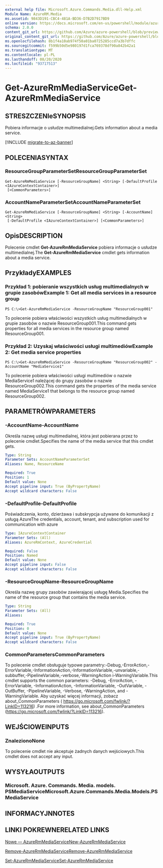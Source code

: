 ```yaml
---
external help file: Microsoft.Azure.Commands.Media.dll-Help.xml
Module Name: AzureRM.Media
ms.assetid: 9843D191-CBC4-481A-BD36-D7B2D7917BD9
online version: https://docs.microsoft.com/en-us/powershell/module/azurerm.media/get-azurermmediaservice
schema: 2.0.0
content_git_url: https://github.com/Azure/azure-powershell/blob/preview/src/ResourceManager/Media/Commands.Media/help/Get-AzureRmMediaService.md
original_content_git_url: https://github.com/Azure/azure-powershell/blob/preview/src/ResourceManager/Media/Commands.Media/help/Get-AzureRmMediaService.md
ms.openlocfilehash: 8b1f4a10ab974f50a01ba0725285ccd7a3b7dffc
ms.sourcegitcommit: f599b50d5e980197d1fca769378df90a842b42a1
ms.translationtype: MT
ms.contentlocale: pl-PL
ms.lasthandoff: 08/20/2020
ms.locfileid: "93717513"
---
```

# <span data-ttu-id="090ee-101">Get-AzureRmMediaService</span><span class="sxs-lookup"><span data-stu-id="090ee-101">Get-AzureRmMediaService</span></span>

## <span data-ttu-id="090ee-102">STRESZCZENIe</span><span class="sxs-lookup"><span data-stu-id="090ee-102">SYNOPSIS</span></span>
<span data-ttu-id="090ee-103">Pobiera informacje o usłudze multimedialnej.</span><span class="sxs-lookup"><span data-stu-id="090ee-103">Gets information about a media service.</span></span>

[!INCLUDE [migrate-to-az-banner](../../includes/migrate-to-az-banner.md)]

## <span data-ttu-id="090ee-104">POLECENIA</span><span class="sxs-lookup"><span data-stu-id="090ee-104">SYNTAX</span></span>

### <span data-ttu-id="090ee-105">ResourceGroupParameterSet</span><span class="sxs-lookup"><span data-stu-id="090ee-105">ResourceGroupParameterSet</span></span>
```
Get-AzureRmMediaService [-ResourceGroupName] <String> [-DefaultProfile <IAzureContextContainer>]
 [<CommonParameters>]
```

### <span data-ttu-id="090ee-106">AccountNameParameterSet</span><span class="sxs-lookup"><span data-stu-id="090ee-106">AccountNameParameterSet</span></span>
```
Get-AzureRmMediaService [-ResourceGroupName] <String> [-AccountName] <String>
 [-DefaultProfile <IAzureContextContainer>] [<CommonParameters>]
```

## <span data-ttu-id="090ee-107">Opis</span><span class="sxs-lookup"><span data-stu-id="090ee-107">DESCRIPTION</span></span>
<span data-ttu-id="090ee-108">Polecenie cmdlet **Get-AzureRmMediaService** pobiera informacje o usłudze multimedialnej.</span><span class="sxs-lookup"><span data-stu-id="090ee-108">The **Get-AzureRmMediaService** cmdlet gets information about a media service.</span></span>

## <span data-ttu-id="090ee-109">Przykłady</span><span class="sxs-lookup"><span data-stu-id="090ee-109">EXAMPLES</span></span>

### <span data-ttu-id="090ee-110">Przykład 1: pobieranie wszystkich usług multimedialnych w grupie zasobów</span><span class="sxs-lookup"><span data-stu-id="090ee-110">Example 1: Get all media services in a resource group</span></span>
```
PS C:\>Get-AzureRmMediaService -ResourceGroupName "ResourceGroup001"
```

<span data-ttu-id="090ee-111">To polecenie pobiera właściwości wszystkich usług multimedialnych w grupie zasobów o nazwie ResourceGroup001.</span><span class="sxs-lookup"><span data-stu-id="090ee-111">This command gets properties for all media services in the resource group named ResourceGroup001.</span></span>

### <span data-ttu-id="090ee-112">Przykład 2: Uzyskaj właściwości usługi multimediów</span><span class="sxs-lookup"><span data-stu-id="090ee-112">Example 2: Get media service properties</span></span>
```
PS C:\>Get-AzureRmMediaService -ResourceGroupName "ResourceGroup002" -AccountName "MediaService1"
```

<span data-ttu-id="090ee-113">To polecenie pobiera właściwości usługi multimediów o nazwie MediaService1 należącej do grupy zasobów o nazwie ResourceGroup002.</span><span class="sxs-lookup"><span data-stu-id="090ee-113">This command gets the properties of the media service named MediaService1 that belongs to the resource group named ResourceGroup002.</span></span>

## <span data-ttu-id="090ee-114">PARAMETRÓW</span><span class="sxs-lookup"><span data-stu-id="090ee-114">PARAMETERS</span></span>

### <span data-ttu-id="090ee-115">-AccountName</span><span class="sxs-lookup"><span data-stu-id="090ee-115">-AccountName</span></span>
<span data-ttu-id="090ee-116">Określa nazwę usługi multimedialnej, która jest pobierana przez to polecenie cmdlet.</span><span class="sxs-lookup"><span data-stu-id="090ee-116">Specifies the name of the media service that this cmdlet gets.</span></span>

```yaml
Type: String
Parameter Sets: AccountNameParameterSet
Aliases: Name, ResourceName

Required: True
Position: 1
Default value: None
Accept pipeline input: True (ByPropertyName)
Accept wildcard characters: False
```

### <span data-ttu-id="090ee-117">-DefaultProfile</span><span class="sxs-lookup"><span data-stu-id="090ee-117">-DefaultProfile</span></span>
<span data-ttu-id="090ee-118">Poświadczenia, konto, dzierżawa i subskrypcja używane do komunikacji z usługą Azure</span><span class="sxs-lookup"><span data-stu-id="090ee-118">The credentials, account, tenant, and subscription used for communication with azure</span></span>

```yaml
Type: IAzureContextContainer
Parameter Sets: (All)
Aliases: AzureRmContext, AzureCredential

Required: False
Position: Named
Default value: None
Accept pipeline input: False
Accept wildcard characters: False
```

### <span data-ttu-id="090ee-119">-ResourceGroupName</span><span class="sxs-lookup"><span data-stu-id="090ee-119">-ResourceGroupName</span></span>
<span data-ttu-id="090ee-120">Określa nazwę grupy zasobów zawierającej usługę Media.</span><span class="sxs-lookup"><span data-stu-id="090ee-120">Specifies the name of the resource group that contains the media service.</span></span>

```yaml
Type: String
Parameter Sets: (All)
Aliases: 

Required: True
Position: 0
Default value: None
Accept pipeline input: True (ByPropertyName)
Accept wildcard characters: False
```

### <span data-ttu-id="090ee-121">CommonParameters</span><span class="sxs-lookup"><span data-stu-id="090ee-121">CommonParameters</span></span>
<span data-ttu-id="090ee-122">To polecenie cmdlet obsługuje typowe parametry:-Debug,-ErrorAction,-ErrorVariable,-InformationAction,-InformationVariable,-unvariable,-subbuffer,-PipelineVariable,-verbose,-WarningAction i-WarningVariable.</span><span class="sxs-lookup"><span data-stu-id="090ee-122">This cmdlet supports the common parameters: -Debug, -ErrorAction, -ErrorVariable, -InformationAction, -InformationVariable, -OutVariable, -OutBuffer, -PipelineVariable, -Verbose, -WarningAction, and -WarningVariable.</span></span> <span data-ttu-id="090ee-123">Aby uzyskać więcej informacji, zobacz about_CommonParameters ( https://go.microsoft.com/fwlink/?LinkID=113216) .</span><span class="sxs-lookup"><span data-stu-id="090ee-123">For more information, see about_CommonParameters (https://go.microsoft.com/fwlink/?LinkID=113216).</span></span>

## <span data-ttu-id="090ee-124">WEJŚCIOWE</span><span class="sxs-lookup"><span data-stu-id="090ee-124">INPUTS</span></span>

### <span data-ttu-id="090ee-125">Znaleziono</span><span class="sxs-lookup"><span data-stu-id="090ee-125">None</span></span>
<span data-ttu-id="090ee-126">To polecenie cmdlet nie akceptuje żadnych danych wejściowych.</span><span class="sxs-lookup"><span data-stu-id="090ee-126">This cmdlet does not accept any input.</span></span>

## <span data-ttu-id="090ee-127">WYSYŁA</span><span class="sxs-lookup"><span data-stu-id="090ee-127">OUTPUTS</span></span>

### <span data-ttu-id="090ee-128">Microsoft. Azure. Commands. Media. models. PSMediaService</span><span class="sxs-lookup"><span data-stu-id="090ee-128">Microsoft.Azure.Commands.Media.Models.PSMediaService</span></span>

## <span data-ttu-id="090ee-129">INFORMACYJN</span><span class="sxs-lookup"><span data-stu-id="090ee-129">NOTES</span></span>

## <span data-ttu-id="090ee-130">LINKI POKREWNE</span><span class="sxs-lookup"><span data-stu-id="090ee-130">RELATED LINKS</span></span>

[<span data-ttu-id="090ee-131">Nowe — AzureRmMediaService</span><span class="sxs-lookup"><span data-stu-id="090ee-131">New-AzureRmMediaService</span></span>](./New-AzureRmMediaService.md)

[<span data-ttu-id="090ee-132">Remove-AzureRmMediaService</span><span class="sxs-lookup"><span data-stu-id="090ee-132">Remove-AzureRmMediaService</span></span>](./Remove-AzureRmMediaService.md)

[<span data-ttu-id="090ee-133">Set-AzureRmMediaService</span><span class="sxs-lookup"><span data-stu-id="090ee-133">Set-AzureRmMediaService</span></span>](./Set-AzureRmMediaService.md)


